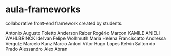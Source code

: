 ﻿aula-frameworks
===============


collaborative front-end framework created by students.

Antonio Augusto Foletto
Anderson Raber
Rogério Marcon
KAMILE ANIELI WAHLBRINCK
Idelvan Felipe Wolhmuth
Maria Helena Franciscatto
Andressa Vergutz
Marcelo Kunz
Marco Antoni
Vitor Hugo Lopes 
Kelvin Salton do Prado
Alessandro Alex Abran
